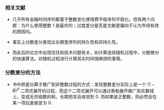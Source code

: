 ### 相关文献

- 几乎所有金融时间序列都基于整数变化使得费平稳序列平稳化。但有两个问题：为什么使用整数 $1$ 是最优的；过度差分是否是文献更偏向于认为市场有效的原因吗。

- 事实上分数差分表现出长期里序列的持久性和非持久性。

- 而此后的论文中出现往往和技术问题有关，如计算连续随机过程中，分数微分的快速算法。对随机过程进行计算其实时间很麻烦的事情。

### 分数差分的方法

- 书中把差分算子推广到非整数过程的方式：发现整数差分实际上是一个 $(1 - B) ^ d$ 二项式展开的过程，而这个二项式展开可以通过泰勒展开推广到实数域上，变成无穷级数的和。长期而言会收敛到 $0$. 而如果是正整数，则必然会在某一项后直接变为 $0$.